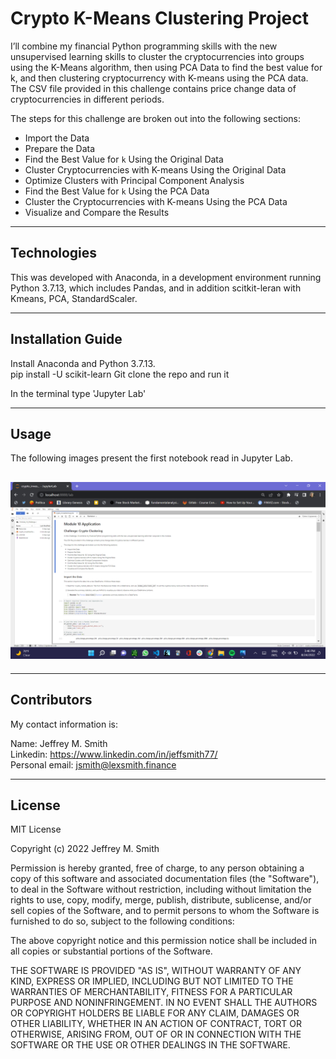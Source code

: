 # Crypto K-Means Clustering Project

I’ll combine my financial Python programming skills with the new unsupervised learning skills to cluster the cryptocurrencies into groups using the K-Means algorithm, then using PCA Data to find the best value for k, and then clustering cryptocurrency with K-means using the PCA data.
The CSV file provided in this challenge contains price change data of cryptocurrencies in different periods.

The steps for this challenge are broken out into the following sections:

- Import the Data
- Prepare the Data
- Find the Best Value for `k` Using the Original Data
- Cluster Cryptocurrencies with K-means Using the Original Data
- Optimize Clusters with Principal Component Analysis
- Find the Best Value for `k` Using the PCA Data
- Cluster the Cryptocurrencies with K-means Using the PCA Data
- Visualize and Compare the Results

---

## Technologies

This was developed with Anaconda, in a development environment running Python 3.7.13, which includes Pandas, and in addition scitkit-leran with Kmeans, PCA, StandardScaler.

---

## Installation Guide

Install Anaconda and Python 3.7.13. </br>
pip install -U scikit-learn
Git clone the repo and run it

In the terminal type 'Jupyter Lab'

---

## Usage

The following images present the first notebook read in Jupyter Lab.

## ![Screenshot of the Jupyter Lab](Images/jupyter_lab.jpeg) </br>

---

## Contributors


My contact information is:

Name: Jeffrey M. Smith </br>
Linkedin: https://www.linkedin.com/in/jeffsmith77/ </br>
Personal email: jsmith@lexsmith.finance</br>

---

## License

MIT License

Copyright (c) 2022 Jeffrey M. Smith

Permission is hereby granted, free of charge, to any person obtaining a copy of this software and associated documentation files (the "Software"), to deal in the Software without restriction, including without limitation the rights to use, copy, modify, merge, publish, distribute, sublicense, and/or sell
copies of the Software, and to permit persons to whom the Software is furnished to do so, subject to the following conditions:

The above copyright notice and this permission notice shall be included in all copies or substantial portions of the Software.

THE SOFTWARE IS PROVIDED "AS IS", WITHOUT WARRANTY OF ANY KIND, EXPRESS OR IMPLIED, INCLUDING BUT NOT LIMITED TO THE WARRANTIES OF MERCHANTABILITY, FITNESS FOR A PARTICULAR PURPOSE AND NONINFRINGEMENT. IN NO EVENT SHALL THE AUTHORS OR COPYRIGHT HOLDERS BE LIABLE FOR ANY CLAIM, DAMAGES OR OTHER LIABILITY, WHETHER IN AN ACTION OF CONTRACT, TORT OR OTHERWISE, ARISING FROM, OUT OF OR IN CONNECTION WITH THE SOFTWARE OR THE USE OR OTHER DEALINGS IN THE
SOFTWARE.

```

```
